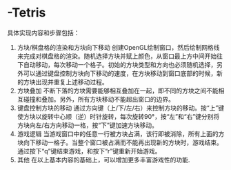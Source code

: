 # -Tetris
具体实现内容和步骤包括：
1.	方块/棋盘格的渲染和方块向下移动
创建OpenGL绘制窗口，然后绘制网格线来完成对棋盘格的渲染。随机选择方块并赋上颜色，从窗口最上方中间开始往下自动移动，每次移动一个格子。初始的方块类型和方向也必须随机选择，另外可以通过键盘控制方块向下移动的速度，在方块移动到窗口底部的时候，新的方块出现并重复上述移动过程。
2.	方块叠加
不断下落的方块需要能够相互叠加在一起，即不同的方块之间不能相互碰撞和叠加。另外，所有方块移动不能超出窗口的边界。
3.	键盘控制方块的移动
通过方向键（上/下/左/右）来控制方块的移动。按“上”键使方块以旋转中心顺（逆）时针旋转，每次旋转90°，按“左”和“右”键分别将方块向左/右方向移动一格，按“下”键加速方块移动。
4.	游戏逻辑
当游戏窗口中的任意一行被方块占满，该行即被消除，所有上面的方块向下移动一格子。当整个窗口被占满而不能再出现新的方块时，游戏结束。通过按下“q”键结束游戏，和按下“r”键重新开始游戏。
5.	其他
在以上基本内容的基础上，可以增加更多丰富游戏性的功能.
